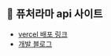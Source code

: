 ## 🤖 퓨처라마 api 사이트
- [vercel 배포 링크](futurama-vercel-com-six.vercel.app)
- [개발 블로그](https://velog.io/@ongddree/series/NextLevel)
